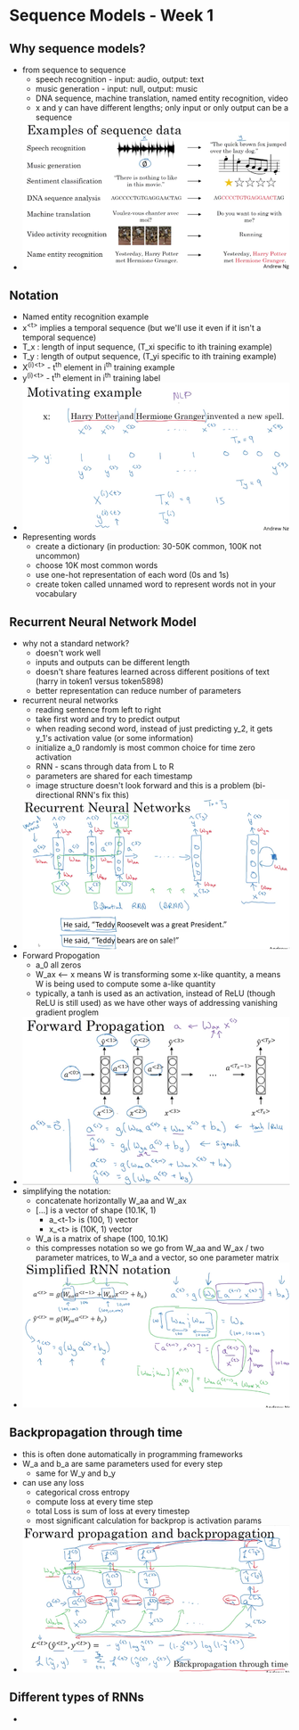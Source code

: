 # Sequence Models - Week 1

## Why sequence models?

- from sequence to sequence
  - speech recognition - input: audio, output: text
  - music generation - input: null, output: music
  - DNA sequence, machine translation, named entity recognition, video 
  - x and y can have different lengths; only input or only output can be a sequence
- ![img](https://github.com/chriseal/deep_learning_ai/blob/master/5_SequenceModels/week1/5wk1_examples_of_sequence_models.png)

## Notation

- Named entity recognition example
- x<sup>\<t\></sup> implies a temporal sequence (but we'll use it even if it isn't a temporal sequence)
- T_x : length of input sequence, (T_xi specific to ith training example)
- T_y : length of output sequence, (T_yi specific to ith training example)
- X<sup>(i)\<t\></sup> - t<sup>th</sup> element in i<sup>th</sup> training example
- y<sup>(i)\<t\></sup> - t<sup>th</sup> element in i<sup>th</sup> training label
- ![img](https://github.com/chriseal/deep_learning_ai/blob/master/5_SequenceModels/week1/5wk1_notation.png)
- Representing words
  - create a dictionary (in production: 30-50K common, 100K not uncommon)
  - choose 10K most common words
  - use one-hot representation of each word (0s and 1s)
  - create token called unnamed word to represent words not in your vocabulary 
  
## Recurrent Neural Network Model

- why not a standard network?
  - doesn't work well
  - inputs and outputs can be different length
  - doesn't share features learned across different positions of text (harry in token1 versus token5898)
  - better representation can reduce number of parameters
- recurrent neural networks
  - reading sentence from left to right
  - take first word and try to predict output
  - when reading second word, instead of just predicting y_2, it gets y_1's activation value (or some information)
  - initialize a_0 randomly is most common choice for time zero activation
  - RNN - scans through data from L to R
  - parameters are shared for each timestamp 
  - image structure doesn't look forward and this is a problem (bi-directional RNN's fix this)
- ![img](https://github.com/chriseal/deep_learning_ai/blob/master/5_SequenceModels/week1/5wk1_structure.png)
- Forward Propogation
  - a_0 all zeros
  - W_ax <-- x means W is transforming some x-like quantity, a means W is being used to compute some a-like quantity
  - typically, a tanh is used as an activation, instead of ReLU (though ReLU is still used) as we have other ways of addressing vanishing gradient proglem
- ![img](https://github.com/chriseal/deep_learning_ai/blob/master/5_SequenceModels/week1/5wk1_forward_propogation.png)
- simplifying the notation:
  - concatenate horizontally W_aa and W_ax
  - [...] is a vector of shape (10.1K, 1)
    - a_\<t-1\> is (100, 1) vector
    - x_\<t\> is (10K, 1) vector
  - W_a is a matrix of shape (100, 10.1K)
  - this compresses notation so we go from W_aa and W_ax / two parameter matrices, to W_a and a vector, so one parameter matrix
- ![img](https://github.com/chriseal/deep_learning_ai/blob/master/5_SequenceModels/week1/5wk1_simplified_notation.png)

## Backpropagation through time

- this is often done automatically in programming frameworks
- W_a and b_a are same parameters used for every step
  - same for W_y and b_y
- can use any loss
  - categorical cross entropy
  - compute loss at every time step
  - total Loss is sum of loss at every timestep
  - most significant calculation for backprop is activation params
- ![img](https://github.com/chriseal/deep_learning_ai/blob/master/5_SequenceModels/week1/5wk1_backprop_through_time.png)

## Different types of RNNs

- 

